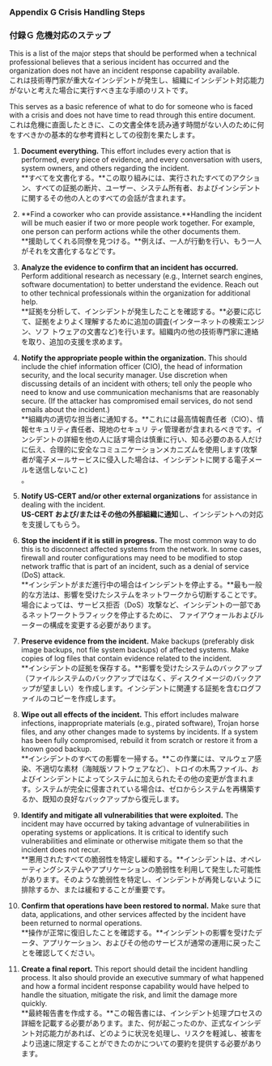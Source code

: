### Appendix G Crisis Handling Steps 
### 付録Ｇ 危機対応のステップ

This is a list of the major steps that should be performed when a technical professional believes that a serious incident has occurred and the organization does not have an incident response capability available.  
これは技術専門家が重大なインシデントが発生し、組織にインシデント対応能力がないと考えた場合に実行すべき主な手順のリストです。  

This serves as a basic reference of what to do for someone who is faced with a crisis and does not have time to read through this entire document.  
これは危機に直面したときに、この文書全体を読み通す時間がない人のために何をすべきかの基本的な参考資料としての役割を果たします。   

1. **Document everything.** This effort includes every action that is performed, every piece of evidence, and every conversation with users, system owners, and others regarding the incident.  
**すべてを文書化する。**この取り組みには、実行されたすべてのアクション、すべての証拠の断片、ユーザー、システム所有者、およびインシデントに関するその他の人とのすべての会話が含まれます。

2. **Find a coworker who can provide assistance.**Handling the incident will be much easier if two or more people work together. For example, one person can perform actions while the other documents them.  
**援助してくれる同僚を見つける。**例えば、一人が行動を行い、もう一人がそれを文書化するなどです。 

3. **Analyze the evidence to confirm that an incident has occurred.** Perform additional research as necessary (e.g., Internet search engines, software documentation) to better understand the evidence. Reach out to other technical professionals within the organization for additional help.  
**証拠を分析して、インシデントが発生したことを確認する。**必要に応じて、証拠をよりよく理解するために追加の調査(インターネットの検索エンジン、ソフ トウェアの文書など)を行います。組織内の他の技術専門家に連絡を取り、追加の支援を求めます。 

4. **Notify the appropriate people within the organization.** This should include the chief information officer (CIO), the head of information security, and the local security manager. Use discretion when discussing details of an incident with others; tell only the people who need to know and use communication mechanisms that are reasonably secure. (If the attacker has compromised email services, do not send emails about the incident.)  
**組織内の適切な担当者に通知する。**これには最高情報責任者（CIO）、情報セキュリティ責任者、現地のセキュリ ティ管理者が含まれるべきです。インシデントの詳細を他の人に話す場合は慎重に行い、知る必要のある人だけに伝え、合理的に安全なコミュニケーションメカニズムを使用します(攻撃者が電子メールサービスに侵入した場合は、インシデントに関する電子メールを送信しないこと)  
。

5. **Notify US-CERT and/or other external organizations** for assistance in dealing with the incident.   
**US-CERT および/またはその他の外部組織に通知**し、インシデントへの対応を支援してもらう。

6. **Stop the incident if it is still in progress.** The most common way to do this is to disconnect affected systems from the network. In some cases, firewall and router configurations may need to be modified to stop network traffic that is part of an incident, such as a denial of service (DoS) attack.  
**インシデントがまだ進行中の場合はインシデントを停止する。**最も一般的な方法は、影響を受けたシステムをネットワークから切断することです。場合によっては、サービス拒否（DoS）攻撃など、インシデントの一部であるネットワークトラフィックを停止するために、 ファイアウォールおよびルーターの構成を変更する必要があります。 

7. **Preserve evidence from the incident.** Make backups (preferably disk image backups, not file system backups) of affected systems. Make copies of log files that contain evidence related to the incident.  
**インシデントの証拠を保存する。**影響を受けたシステムのバックアップ（ファイルシステムのバックアップではなく、ディスクイメージのバックアップが望ましい）を作成します。インシデントに関連する証拠を含むログファイルのコピーを作成します。 

8. **Wipe out all effects of the incident.** This effort includes malware infections, inappropriate materials (e.g., pirated software), Trojan horse files, and any other changes made to systems by incidents. If a system has been fully compromised, rebuild it from scratch or restore it from a known good backup.  
**インシデントのすべての影響を一掃する。**この作業には、マルウェア感染、不適切な素材（海賊版ソフトウェアなど）、トロイの木馬ファイル、およびインシデントによってシステムに加えられたその他の変更が含まれます。システムが完全に侵害されている場合は、ゼロからシステムを再構築するか、既知の良好なバックアップから復元します。 

9. **Identify and mitigate all vulnerabilities that were exploited.** The incident may have occurred by taking advantage of vulnerabilities in operating systems or applications. It is critical to identify such vulnerabilities and eliminate or otherwise mitigate them so that the incident does not recur.   
**悪用されたすべての脆弱性を特定し緩和する。**インシデントは、オペレーティングシステムやアプリケーションの脆弱性を利用して発生した可能性があります。そのような脆弱性を特定し、インシデントが再発しないように排除するか、または緩和することが重要です。  

10. **Confirm that operations have been restored to normal.** Make sure that data, applications, and other services affected by the incident have been returned to normal operations.  
**操作が正常に復旧したことを確認する。**インシデントの影響を受けたデータ、アプリケーション、およびその他のサービスが通常の運用に戻ったことを確認してください。

11. **Create a final report.** This report should detail the incident handling process. It also should provide an executive summary of what happened and how a formal incident response capability would have helped to handle the situation, mitigate the risk, and limit the damage more quickly.  
**最終報告書を作成する。**この報告書には、インシデント処理プロセスの詳細を記載する必要があります。また、何が起こったのか、正式なインシデント対応能力があれば、どのように状況を処理し、リスクを軽減し、被害をより迅速に限定することができたのかについての要約を提供する必要があります。 